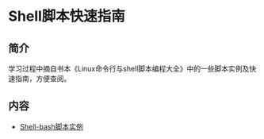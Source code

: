 # Shell脚本快速指南

## 简介

学习过程中摘自书本《Linux命令行与shell脚本编程大全》中的一些脚本实例及快速指南，方便查阅。

## 内容
- [Shell-bash脚本实例](https://bond-huang.github.io/huang/09-Shell%E8%84%9A%E6%9C%AC/02-Shell%E8%84%9A%E6%9C%AC%E5%BF%AB%E9%80%9F%E6%8C%87%E5%8D%97/01-Shell-bash%E8%84%9A%E6%9C%AC%E5%AE%9E%E4%BE%8B.html)
